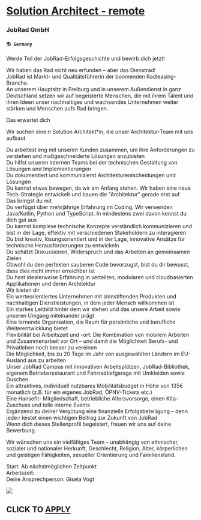 # [Solution Architect - remote](https://www.remotewlb.com/apply/solution-architect-remote)  
### JobRad GmbH  
#### `🌎 Germany`  

Werde Teil der JobRad-Erfolgsgeschichte und bewirb dich jetzt!  
  
Wir haben das Rad nicht neu erfunden – aber das Dienstrad!  
JobRad ist Markt- und Qualitätsführerin der boomenden Radleasing-Branche.  
An unserem Hauptsitz in Freiburg und in unserem Außendienst in ganz Deutschland setzen wir auf begeisterte Menschen, die mit ihrem Talent und ihren Ideen unser nachhaltiges und wachsendes Unternehmen weiter stärken und Menschen aufs Rad bringen.  
  
Das erwartet dich  
  
Wir suchen eine:n Solution Architekt*in, die unser Architektur-Team mit uns aufbaut  
  
Du arbeitest eng mit unseren Kunden zusammen, um ihre Anforderungen zu verstehen und maßgeschneiderte Lösungen anzubieten  
Du hilfst unseren internen Teams bei der technischen Gestaltung von Lösungen und Implementierungen  
Du dokumentiert und kommunizierst Architekturentscheidungen und Lösungen  
Du kannst etwas bewegen, da wir am Anfang stehen. Wir haben eine neue Tech-Strategie entwickelt und bauen die "Architektur" gerade erst auf  
Das bringst du mit  
Du verfügst über mehrjährige Erfahrung im Coding. Wir verwenden Java/Kotlin, Python und TypeScript. In mindestens zwei davon kennst du dich gut aus  
Du kannst komplexe technische Konzepte verständlich kommunizieren und bist in der Lage, effektiv mit verschiedenen Stakeholdern zu interagieren  
Du bist kreativ, lösungsorientiert und in der Lage, innovative Ansätze für technische Herausforderungen zu entwickeln  
Du schätzt Diskussionen, Widerspruch und das Arbeiten an gemeinsamen Zielen  
Obwohl du den perfekten sauberen Code bevorzugst, bist du dir bewusst, dass dies nicht immer erreichbar ist  
Du hast idealerweise Erfahrung in verteilten, modularen und cloudbasierten Applikationen und deren Architektur  
Wir bieten dir  
Ein werteorientiertes Unternehmen mit sinnstiftenden Produkten und nachhaltigen Dienstleistungen, in dem jeder Mensch willkommen ist  
Ein starkes Leitbild hinter dem wir stehen und das unsere Arbeit sowie unseren Umgang miteinander prägt  
Eine lernende Organisation, die Raum für persönliche und berufliche Weiterentwicklung bietet  
Flexibilität bei Arbeitszeit und -ort: Die Kombination von mobilem Arbeiten und Zusammenarbeit vor Ort – und damit die Möglichkeit Berufs- und Privatleben noch besser zu vereinen  
Die Möglichkeit, bis zu 20 Tage im Jahr von ausgewählten Ländern im EU-Ausland aus zu arbeiten  
Unser JobRad Campus mit innovativen Arbeitsplätzen, JobRad-Bibliothek, eigenem Betriebsrestaurant und Fahrradtiefgarage mit Umkleiden sowie Duschen  
Ein attraktives, individuell nutzbares Mobilitätsbudget in Höhe von 135€ monatlich (z.B. für ein eigenes JobRad, ÖPNV-Tickets etc.)  
Eine Hansefit- Mitgliedschaft, betriebliche Altersvorsorge, einen Kita-Zuschuss und tolle interne Events  
Ergänzend zu deiner Vergütung eine finanzielle Erfolgsbeteiligung – denn jede:r leistet einen wichtigen Beitrag zur Zukunft von JobRad  
Wenn dich dieses Stellenprofil begeistert, freuen wir uns auf deine Bewerbung.  
  
Wir wünschen uns ein vielfältiges Team – unabhängig von ethnischer, sozialer und nationaler Herkunft, Geschlecht, Religion, Alter, körperlichen und geistigen Fähigkeiten, sexueller Orientierung und Familienstand.  
  
Start: Ab nächstmöglichen Zeitpunkt  
Arbeitszeit:  
Deine Ansprechperson: Gisela Vogt

![](https://remotive.com/job/track/1899626/blank.gif?source=public_api)  
## CLICK TO [APPLY](https://www.remotewlb.com/apply/solution-architect-remote)

